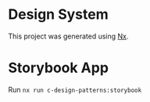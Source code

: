 # Design System

This project was generated using [Nx](https://nx.dev).

# Storybook App

Run `nx run c-design-patterns:storybook`
